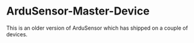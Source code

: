 ArduSensor-Master-Device
========================
This is an older version of ArduSensor which has shipped on a couple of devices. 
